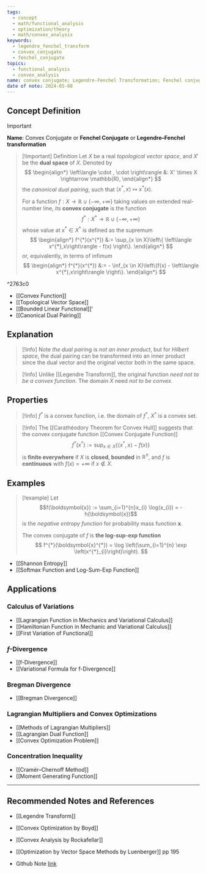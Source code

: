 ```yaml
---
tags:
  - concept
  - math/functional_analysis
  - optimization/theory
  - math/convex_analysis
keywords:
  - legendre_fenchel_transform
  - convex_conjugate
  - fenchel_conjugate
topics:
  - functional_analysis
  - convex_analysis
name: convex conjugate; Legendre-Fenchel Transformation; Fenchel conjugate
date of note: 2024-05-08
---
```


## Concept Definition

>[!important]
>**Name**:  Convex Conjugate or **Fenchel Conjugate** or **Legendre–Fenchel transformation**


>[!important] Definition
>Let $X$ be a real *topological vector space*, and $X'$ be the **dual space** of $X$. Denoted by
>$$
>\begin{align*}
>\left\langle \cdot , \cdot \right\rangle &: X' \times X \rightarrow \mathbb{R},
>\end{align*}
>$$ 
>the *canonical dual pairing*, such that $\left\langle x^{*} , x \right\rangle \mapsto x^{*}(x).$
>
>For a function $f: X \to \mathbb{R} \cup \left\{ -\infty, +\infty \right\}$ taking values on extended real-number line, its **convex conjugate** is the function
>$$
>f^{*}: X^{*} \to \mathbb{R} \cup \left\{ -\infty, +\infty \right\}
>$$ 
>whose value at $x^{*} \in X^{*}$ is defined as the supremum 
> $$
>\begin{align*}
>f^{*}(x^{*}) &:= \sup_{x \in X}\left\{ \left\langle x^{*},x\right\rangle - f(x) \right\}. 
> \end{align*}
>$$
>or, equivalently, in terms of infimum
> $$
> \begin{align*}
>f^{*}(x^{*}) &:= - \inf_{x \in X}\left\{f(x) - \left\langle x^{*},x\right\rangle  \right\}. 
> \end{align*}
> $$

^2763c0

- [[Convex Function]]
- [[Topological Vector Space]]
- [[Bounded Linear Functional]]'
- [[Canonical Dual Pairing]]


## Explanation

>[!info]
>Note *the dual pairing* is *not an inner product*, but for *Hilbert space*, the dual pairing can be transformed into an inner product since the dual vector and the original vector both in the same space.


>[!info]
>Unlike [[Legendre Transform]], the original function *need not to be a convex function*. The domain $X$ need *not to be convex*.

## Properties

>[!info]
>$f^{*}$ is a convex function, i.e. the domain of $f^{*}$, $X^{*}$ is a convex set.

>[!info]
>The [[Carathéodory Theorem for Convex Hull]] suggests that the convex conjugate function [[Convex Conjugate Function]]
>$$
>f^{*}(x^{*}) := \sup_{x \in X}\left\{ \left\langle x^{*},x\right\rangle - f(x) \right\}
>$$
>is **finite everywhere** if $X$ is **closed, bounded** in $\mathbb{R}^n$, and $f$ is **continuous** with $f(x) = +\infty$ if $x\not\in X$.



## Examples

>[!example]
>Let $$f(\boldsymbol{x}) := \sum_{i=1}^{n}x_{i} \log(x_{i}) = - h(\boldsymbol{x})$$ is the *negative entropy function* for probability mass function $\boldsymbol{x}$.
>
>The convex conjugate of $f$ is **the log-sup-exp function**
>$$
>f^{*}(\boldsymbol{x}^{*}) = \log \left(\sum_{i=1}^{n} \exp \left(x^{*}_{i}\right)\right).
>$$

- [[Shannon Entropy]]
- [[Softmax Function and Log-Sum-Exp Function]]


## Applications

### Calculus of Variations

- [[Lagrangian Function in Mechanics and Variational Calculus]]
- [[Hamiltonian Function in Mechanic and Variational Calculus]]
- [[First Variation of Functional]]

### $f$-Divergence

- [[f-Divergence]]
- [[Variational Formula for f-Divergence]]

### Bregman Divergence

- [[Bregman Divergence]]


### Lagrangian Multipliers and Convex Optimizations

- [[Methods of Lagrangian Multipliers]]
- [[Lagrangian Dual Function]]
- [[Convex Optimization Problem]]

### Concentration Inequality

- [[Cramér–Chernoff Method]]
- [[Moment Generating Function]]



-----------
##  Recommended Notes and References

- [[Legendre Transform]]


- [[Convex Optimization by Boyd]]
- [[Convex Analysis by Rockafellar]]
- [[Optimization by Vector Space Methods by Luenberger]] pp 195


- Github Note [link](https://github.com/TianpeiLuke/SelfStudyNotes/tree/master/self-study/probability_and_measure_theory)